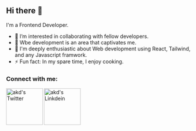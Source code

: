 ## Hi there 👋
I'm a Frontend Developer.

- 👯 I’m interested in collaborating with fellow developers.
- 🔭 Wbe development is an area that captivates me.
- 🥅 I'm deeply enthusiastic about Web development using React, Tailwind, and any Javascript framwork.
- ⚡ Fun fact: In my spare time, I enjoy cooking.

### Connect with me:
<a href="https://x.com/dammysaina">
  <img align="left" alt="akd's Twitter" width="100px" src="https://img.shields.io/badge/Twitter-1DA1F2?style=for-the-badge&logo=Twitter&logoColor=white" />
</a>
<a href="https://www.linkedin.com/in/damilolaadediran/">
  <img align="left" alt="akd's Linkdein" width="100px" src="https://img.shields.io/badge/Linkedin-0A66C2?style=for-the-badge&logo=Linkedin&logoColor=white" />
<br><br>

<!--
**Dammysaina/dammysaina** is a ✨ _special_ ✨ repository because its `README.md` (this file) appears on your GitHub profile.

Here are some ideas to get you started:

- 🔭 I’m currently working on ...
- 🌱 I’m currently learning ...
- 👯 I’m looking to collaborate on ...
- 🤔 I’m looking for help with ...
- 💬 Ask me about ...
- 📫 How to reach me: ...
- 😄 Pronouns: ...
- ⚡ Fun fact: ...
-->
